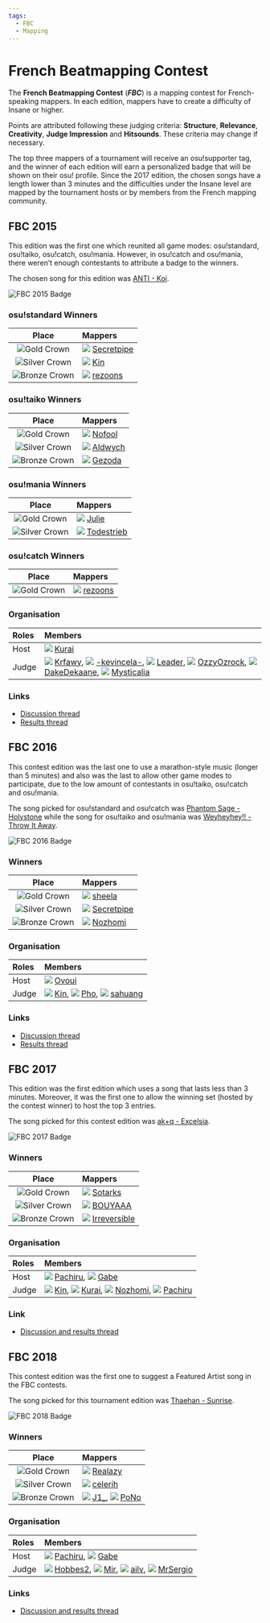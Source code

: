 ```yaml
---
tags:
  - FBC
  - Mapping
---
```


# French Beatmapping Contest

The **French Beatmapping Contest** (***FBC***) is a mapping contest for French-speaking mappers. In each edition, mappers have to create a difficulty of Insane or higher.

Points are attributed following these judging criteria: **Structure**, **Relevance**, **Creativity**, **Judge Impression** and **Hitsounds**. These criteria may change if necessary.

The top three mappers of a tournament will receive an osu!supporter tag, and the winner of each edition will earn a personalized badge that will be shown on their osu! profile.
Since the 2017 edition, the chosen songs have a length lower than 3 minutes and the difficulties under the Insane level are mapped by the tournament hosts or by members from the French mapping community.

## FBC 2015

This edition was the first one which reunited all game modes: osu!standard, osu!taiko, osu!catch, osu!mania. However, in osu!catch and osu!mania, there weren’t enough contestants to attribute a badge to the winners.

The chosen song for this edition was [ANTI - Koi](https://www.youtube.com/watch?v=NuQfuYxf6lk).

![FBC 2015 Badge](img/fbc2015.png)

### osu!standard Winners

| Place | Mappers |
| :-: | :-- |
| ![Gold Crown](/wiki/shared/crown-gold.png "1st place") | ![][flag_FR] [Secretpipe](https://osu.ppy.sh/users/2208964) |
| ![Silver Crown](/wiki/shared/crown-silver.png "2nd place") | ![][flag_FR] [Kin](https://osu.ppy.sh/users/480689) |
| ![Bronze Crown](/wiki/shared/crown-bronze.png "3rd place") | ![][flag_FR] [rezoons](https://osu.ppy.sh/users/1893035) |

### osu!taiko Winners

| Place | Mappers |
| :-: | :-- |
| ![Gold Crown](/wiki/shared/crown-gold.png "1st place") | ![][flag_FR] [Nofool](https://osu.ppy.sh/users/672430) |
| ![Silver Crown](/wiki/shared/crown-silver.png "2nd place") | ![][flag_FR] [Aldwych](https://osu.ppy.sh/users/1416484) |
| ![Bronze Crown](/wiki/shared/crown-bronze.png "3rd place") | ![][flag_FR] [Gezoda](https://osu.ppy.sh/users/481582) |

### osu!mania Winners

| Place | Mappers |
| :-: | :-- |
| ![Gold Crown](/wiki/shared/crown-gold.png "1st place") | ![][flag_CA] [Julie](https://osu.ppy.sh/users/2420987) |
| ![Silver Crown](/wiki/shared/crown-silver.png "2nd place") | ![][flag_FR] [Todestrieb](https://osu.ppy.sh/users/4056690) |

### osu!catch Winners

| Place | Mappers |
| :-: | :-- |
| ![Gold Crown](/wiki/shared/crown-gold.png "1st place") | ![][flag_FR] [rezoons](https://osu.ppy.sh/users/1893035) |

### Organisation

| Roles | Members |
| :-- | :-- |
| Host | ![][flag_FR] [Kurai](https://osu.ppy.sh/users/77089) |
| Judge | ![][flag_PL] [Krfawy](https://osu.ppy.sh/users/1478292), ![][flag_IT] [-kevincela-](https://osu.ppy.sh/users/266596), ![][flag_IT] [Leader](https://osu.ppy.sh/users/631530), ![][flag_US] [OzzyOzrock](https://osu.ppy.sh/users/465153), ![][flag_MX] [DakeDekaane](https://osu.ppy.sh/users/1425253), ![][flag_GB] [Mysticalia](https://osu.ppy.sh/users/2728676) |

### Links

- [Discussion thread](https://osu.ppy.sh/community/forums/topics/347485)
- [Results thread](https://osu.ppy.sh/community/forums/topics/366859)

## FBC 2016

This contest edition was the last one to use a marathon-style music (longer than 5 minutes) and also was the last to allow other game modes to participate, due to the low amount of contestants in osu!taiko, osu!catch and osu!mania.

The song picked for osu!standard and osu!catch was [Phantom Sage - Holystone](https://www.youtube.com/watch?v=gnZXoRb--z4) while the song for osu!taiko and osu!mania was [Weyheyhey!! - Throw It Away](https://www.youtube.com/watch?v=qtQ8Xo4p9js).

![FBC 2016 Badge](img/fbc2016.png)

### Winners

| Place | Mappers |
| :-: | :-- |
| ![Gold Crown](/wiki/shared/crown-gold.png "1st place") | ![][flag_CA] [sheela](https://osu.ppy.sh/users/1138027) |
| ![Silver Crown](/wiki/shared/crown-silver.png "2nd place") | ![][flag_FR] [Secretpipe](https://osu.ppy.sh/users/2208964) |
| ![Bronze Crown](/wiki/shared/crown-bronze.png "3rd place") | ![][flag_FR] [Nozhomi](https://osu.ppy.sh/users/2716981) |

### Organisation

| Roles | Members |
| :-- | :-- |
| Host | ![][flag_FR] [Ovoui](https://osu.ppy.sh/users/2282098) |
| Judge | ![][flag_FR] [Kin](https://osu.ppy.sh/users/480689), ![][flag_DE] [Pho](https://osu.ppy.sh/users/3624692), ![][flag_AU] [sahuang](https://osu.ppy.sh/users/5318910) |

### Links

- [Discussion thread](https://osu.ppy.sh/community/forums/topics/482659)
- [Results thread](https://osu.ppy.sh/community/forums/topics/506691)

## FBC 2017

This edition was the first edition which uses a song that lasts less than 3 minutes. Moreover, it was the first one to allow the winning set (hosted by the contest winner) to host the top 3 entries.

The song picked for this contest edition was [ak+q - Excelsia](https://soundcloud.com/ak_q/bofu2017-excelsia).

![FBC 2017 Badge](img/fbc2017.png)

### Winners

| Place | Mappers |
| :-: | :-- |
| ![Gold Crown](/wiki/shared/crown-gold.png "1st place") | ![][flag_FR] [Sotarks](https://osu.ppy.sh/users/4452992) |
| ![Silver Crown](/wiki/shared/crown-silver.png "2nd place") | ![][flag_FR] [BOUYAAA](https://osu.ppy.sh/users/405449) |
| ![Bronze Crown](/wiki/shared/crown-bronze.png "3rd place") | ![][flag_CH] [Irreversible](https://osu.ppy.sh/users/1287964) |

### Organisation

| Roles | Members |
| :-- | :-- |
| Host | ![][flag_FR] [Pachiru](https://osu.ppy.sh/users/2850983), ![][flag_CA] [Gabe](https://osu.ppy.sh/users/654108) |
| Judge | ![][flag_FR] [Kin](https://osu.ppy.sh/users/480689), ![][flag_FR] [Kurai](https://osu.ppy.sh/users/77089), ![][flag_FR] [Nozhomi](https://osu.ppy.sh/users/2716981), ![][flag_FR] [Pachiru](https://osu.ppy.sh/users/2850983) |

### Link

- [Discussion and results thread](https://osu.ppy.sh/community/forums/topics/482659)

## FBC 2018

This contest edition was the first one to suggest a Featured Artist song in the FBC contests.

The song picked for this tournament edition was [Thaehan - Sunrise](https://www.youtube.com/watch?v=F1_EyWi68hE).

![FBC 2018 Badge](img/fbc2018.png)

### Winners

| Place | Mappers |
| :-: | :-- |
| ![Gold Crown](/wiki/shared/crown-gold.png "1st place") | ![][flag_FR] [Realazy](https://osu.ppy.sh/users/918297) |
| ![Silver Crown](/wiki/shared/crown-silver.png "2nd place") | ![][flag_CA] [celerih](https://osu.ppy.sh/users/4696296) |
| ![Bronze Crown](/wiki/shared/crown-bronze.png "3rd place") | ![][flag_CA] [J1_](https://osu.ppy.sh/users/5918561), ![][flag_FR] [PoNo](https://osu.ppy.sh/users/4610047) |

### Organisation

| Roles | Members |
| :-- | :-- |
| Host | ![][flag_FR] [Pachiru](https://osu.ppy.sh/users/2850983), ![][flag_CA] [Gabe](https://osu.ppy.sh/users/654108) |
| Judge | ![][flag_US] [Hobbes2](https://osu.ppy.sh/users/8157492), ![][flag_DE] [Mir](https://osu.ppy.sh/users/8688812), ![][flag_US] [ailv](https://osu.ppy.sh/users/6933054), ![][flag_IT] [MrSergio](https://osu.ppy.sh/users/2581696) |

### Links

- [Discussion and results thread](https://osu.ppy.sh/community/forums/topics/754821)

[flag_CA]: /wiki/shared/flag/CA.gif
[flag_CH]: /wiki/shared/flag/CH.gif
[flag_FR]: /wiki/shared/flag/FR.gif
[flag_PL]: /wiki/shared/flag/PL.gif
[flag_IT]: /wiki/shared/flag/IT.gif
[flag_US]: /wiki/shared/flag/US.gif
[flag_MX]: /wiki/shared/flag/MX.gif
[flag_GB]: /wiki/shared/flag/GB.gif
[flag_DE]: /wiki/shared/flag/DE.gif
[flag_AU]: /wiki/shared/flag/AU.gif
